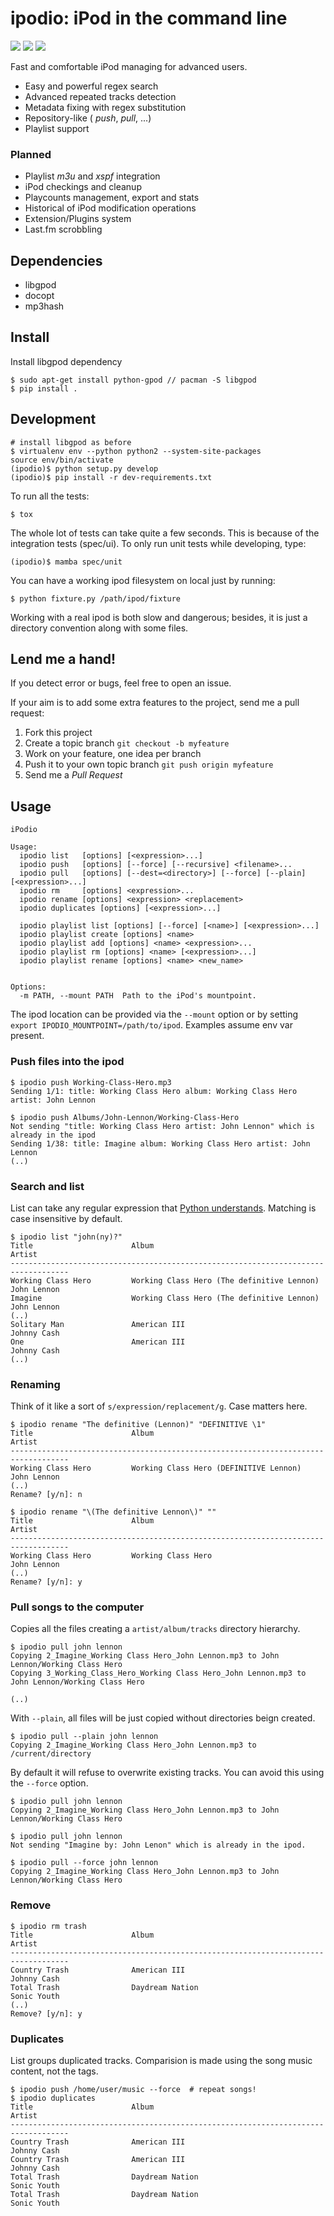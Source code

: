# ipodio: iPod in the command line 

[![](http://badge.fury.io/py/ipodio.png)](http://badge.fury.io/py/ipodio)
[![](https://travis-ci.org/jvrsantacruz/ipodio.png?branch=master)](https://travis-ci.org/jvrsantacruz/ipodio)
[![](https://pypip.in/d/ipodio/badge.png)](https://crate.io/packages/ipodio?version=latest)

Fast and comfortable iPod managing for advanced users.

- Easy and powerful regex search
- Advanced repeated tracks detection
- Metadata fixing with regex substitution
- Repository-like ( *push*, *pull*, ...)
- Playlist support

### Planned

- Playlist *m3u* and *xspf* integration
- iPod checkings and cleanup
- Playcounts management, export and stats
- Historical of iPod modification operations
- Extension/Plugins system
- Last.fm scrobbling

## Dependencies

- libgpod
- docopt
- mp3hash

## Install

Install libgpod dependency

```shell
$ sudo apt-get install python-gpod // pacman -S libgpod
$ pip install .
```

## Development

```shell
# install libgpod as before
$ virtualenv env --python python2 --system-site-packages
source env/bin/activate
(ipodio)$ python setup.py develop
(ipodio)$ pip install -r dev-requirements.txt
```

To run all the tests:

```shell
$ tox
```

The whole lot of tests can take quite a few seconds. This is because of the integration tests (spec/ui).
To only run unit tests while developing, type:

```shell
(ipodio)$ mamba spec/unit
```

You can have a working ipod filesystem on local just by running:

```shell
$ python fixture.py /path/ipod/fixture
```

Working with a real ipod is both slow and dangerous; besides, it is just a directory convention
along with some files.


## Lend me a hand!

If you detect error or bugs, feel free to open an issue.

If your aim is to add some extra features to the project, send me a pull request:

1. Fork this project
1. Create a topic branch `git checkout -b myfeature`
1. Work on your feature, one idea per branch
1. Push it to your own topic branch `git push origin myfeature`
1. Send me a *Pull Request*


## Usage

```
iPodio

Usage:
  ipodio list   [options] [<expression>...]
  ipodio push   [options] [--force] [--recursive] <filename>...
  ipodio pull   [options] [--dest=<directory>] [--force] [--plain] [<expression>...]
  ipodio rm     [options] <expression>...
  ipodio rename [options] <expression> <replacement>
  ipodio duplicates [options] [<expression>...]
  
  ipodio playlist list [options] [--force] [<name>] [<expression>...]
  ipodio playlist create [options] <name>
  ipodio playlist add [options] <name> <expression>...
  ipodio playlist rm [options] <name> [<expression>...]
  ipodio playlist rename [options] <name> <new_name>


Options:
  -m PATH, --mount PATH  Path to the iPod's mountpoint.
```

The ipod location can be provided via the `--mount` option or by setting `export IPODIO_MOUNTPOINT=/path/to/ipod`.
Examples assume env var present.

### Push files into the ipod

```shell
$ ipodio push Working-Class-Hero.mp3
Sending 1/1: title: Working Class Hero album: Working Class Hero artist: John Lennon
```

```shell
$ ipodio push Albums/John-Lennon/Working-Class-Hero
Not sending "title: Working Class Hero artist: John Lennon" which is already in the ipod
Sending 1/38: title: Imagine album: Working Class Hero artist: John Lennon
(..)
```

### Search and list

List can take any regular expression that [Python understands](http://docs.python.org/dev/howto/regex.html).
Matching is case insensitive by default.

```
$ ipodio list "john(ny)?"
Title                      Album                                       Artist
-----------------------------------------------------------------------------------
Working Class Hero         Working Class Hero (The definitive Lennon)  John Lennon
Imagine                    Working Class Hero (The definitive Lennon)  John Lennon
(..)
Solitary Man               American III                                Johnny Cash
One                        American III                                Johnny Cash
(..)
```

### Renaming

Think of it like a sort of `s/expression/replacement/g`. Case matters here.

```
$ ipodio rename "The definitive (Lennon)" "DEFINITIVE \1"
Title                      Album                                       Artist
-----------------------------------------------------------------------------------
Working Class Hero         Working Class Hero (DEFINITIVE Lennon)      John Lennon
(..)
Rename? [y/n]: n
```

```
$ ipodio rename "\(The definitive Lennon\)" ""
Title                      Album                                       Artist
-----------------------------------------------------------------------------------
Working Class Hero         Working Class Hero                          John Lennon
(..)
Rename? [y/n]: y
```

### Pull songs to the computer

Copies all the files creating a `artist/album/tracks` directory hierarchy.

```
$ ipodio pull john lennon
Copying 2_Imagine_Working Class Hero_John Lennon.mp3 to John Lennon/Working Class Hero
Copying 3_Working_Class_Hero_Working Class Hero_John Lennon.mp3 to John Lennon/Working Class Hero

(..)
```

With `--plain`, all files will be just copied without directories beign created.

```
$ ipodio pull --plain john lennon
Copying 2_Imagine_Working Class Hero_John Lennon.mp3 to /current/directory
```

By default it will refuse to overwrite existing tracks. You can avoid this using the `--force`
option.

```
$ ipodio pull john lennon
Copying 2_Imagine_Working Class Hero_John Lennon.mp3 to John Lennon/Working Class Hero

$ ipodio pull john lennon
Not sending "Imagine by: John Lenon" which is already in the ipod.

$ ipodio pull --force john lennon
Copying 2_Imagine_Working Class Hero_John Lennon.mp3 to John Lennon/Working Class Hero
```

### Remove

```
$ ipodio rm trash
Title                      Album                                       Artist
-----------------------------------------------------------------------------------
Country Trash              American III                                Johnny Cash
Total Trash                Daydream Nation                             Sonic Youth
(..)
Remove? [y/n]: y
```


### Duplicates

List groups duplicated tracks. Comparision is made using the song music content, not the tags.

```
$ ipodio push /home/user/music --force  # repeat songs!
$ ipodio duplicates
Title                      Album                                       Artist
-----------------------------------------------------------------------------------
Country Trash              American III                                Johnny Cash
Country Trash              American III                                Johnny Cash
Total Trash                Daydream Nation                             Sonic Youth
Total Trash                Daydream Nation                             Sonic Youth
```
